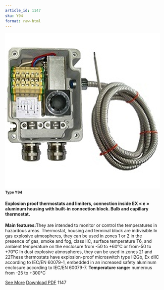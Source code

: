 ```yaml
---
article_id: 1147
sku: Y94
format: raw-html
---
```

 <img src="../new-images/Y94.jpg" class="card-imgs mb-2">
 <small class="text-grey mb-2"><b>Type Y94</b> </small>
 <h4>Explosion proof thermostats and limiters, connection inside EX &#xAB; e &#xBB; aluminum housing with built-in connection block. Bulb and capillary thermostat.</h4>
 <p><b>Main features:</b>They are intended to monitor or control the temperatures in hazardous areas. Thermostat, housing and terminal block are indivisible.In gas explosive atmospheres, they can be used in zones 1 or 2 in the presence of gas, smoke and fog, class IIC, surface temperature T6, and ambient temperature on the enclosure from -50 to +60&#xB0;C or from-50 to +70&#xB0;C In dust explosive atmospheres, they can be used in zones 21 and 22These thermostats have explosion-proof microswitch type II2Gb, Ex dIIC according to IEC/EN 60079-1, embedded in an increased safety aluminum enclosure according to IEC/EN 60079-7.
 <b>Temperature range:</b> numerous from -25 to +300&#xB0;C</p>
 <div class="btns">
 <a href="explosion_proof_thermostats_and_limiters-type_y94.html" class="btn-red">See More</a>
 <a href="pdf/43Bulb and capillary thermostats 15A 230V-400V aluminum enclosure knob adjustment20140528.pdf" target="_blank" class="btn-red">Download PDF</a>
 <!-- <a href="http://www.ultimheat.com/cat4.html" target="_blank" class="access-link"> Access full catalogue <i class="fa fa-external-link" aria-hidden="true"></i> </a> -->
 <span class="number-btn">1147</span>
 </div>
 